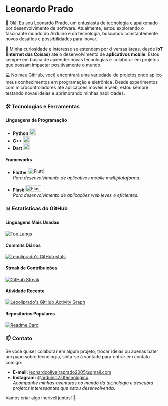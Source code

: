# Leonardo Prado

👋 Olá! Eu sou Leonardo Prado, um entusiasta de tecnologia e apaixonado por desenvolvimento de software. Atualmente, estou explorando o fascinante mundo do Arduino e da tecnologia, buscando constantemente novos desafios e possibilidades para inovar.

🧠 Minha curiosidade e interesse se estendem por diversas áreas, desde **IoT (Internet das Coisas)** até o desenvolvimento de **aplicativos mobile**. Estou sempre em busca de aprender novas tecnologias e colaborar em projetos que possam impactar positivamente o mundo.

💻 No meu [GitHub](https://github.com/Leooliprado), você encontrará uma variedade de projetos onde aplico meus conhecimentos em programação e eletrônica. Desde experimentos com microcontroladores até aplicações móveis e web, estou sempre testando novas ideias e aprimorando minhas habilidades.

### 🛠️ Tecnologias e Ferramentas

#### Linguagens de Programação
- **Python** <img src="https://upload.wikimedia.org/wikipedia/commons/c/c3/Python-logo-notext.svg" alt="Python Logo" width="20" height="20"/>
- **C++** <img src="https://upload.wikimedia.org/wikipedia/commons/1/18/ISO_C%2B%2B_Logo.svg" alt="C++ Logo" width="20" height="20"/>
- **Dart** <img src="https://dart.dev/assets/shared/dart/icon/64.png" alt="Dart Logo" width="20" height="20"/>

#### Frameworks
- **Flutter** <img src="https://upload.wikimedia.org/wikipedia/commons/1/17/Google-flutter-logo.png" alt="Flutter Logo" width="50" height="20"/>  
  *Para desenvolvimento de aplicativos mobile multiplataforma.*
  
- **Flask** <img src="https://img.shields.io/badge/Flask-000000?style=for-the-badge&logo=flask&logoColor=white" alt="Flask Logo" width="50" height="20"/>  
  *Para desenvolvimento de aplicações web leves e eficientes.*

### 📊 Estatísticas do GitHub

#### Linguagens Mais Usadas
[![Top Langs](https://github-readme-stats.vercel.app/api/top-langs/?username=Leooliprado&layout=compact&hide=java,html&langs_count=10)](https://github.com/Leooliprado)

#### Commits Diários
[![Leooliprado's GitHub stats](https://github-readme-stats.vercel.app/api?username=Leooliprado&show_icons=true)](https://github.com/Leooliprado)

#### Streak de Contribuições
[![GitHub Streak](https://streak-stats.demolab.com?user=Leooliprado&theme=dark&locale=pt_BR)](https://git.io/streak-stats)

#### Atividade Recente
[![Leooliprado's GitHub Activity Graph](https://github-readme-activity-graph.vercel.app/graph?username=Leooliprado&theme=react-dark)](https://github.com/Leooliprado)

#### Repositórios Populares
[![Readme Card](https://github-readme-stats.vercel.app/api/pin/?username=Leooliprado&repo=your-repo-name)](https://github.com/Leooliprado/regador_wifi_esp32)  


### 📫 Contato

Se você quiser colaborar em algum projeto, trocar ideias ou apenas bater um papo sobre tecnologia, sinta-se à vontade para entrar em contato comigo:

- **E-mail:** [leonardooliveiraprado2005@gmail.com](mailto:leonardooliveiraprado2005@gmail.com)
- **Instagram:** [@arduino2.0tecnologico](https://www.instagram.com/arduino2.0tecnologico?igsh=cXk2NWFvejgxY3Zt)  
  *Acompanhe minhas aventuras no mundo da tecnologia e descubra projetos interessantes que estou desenvolvendo.*

Vamos criar algo incrível juntos! 🚀
